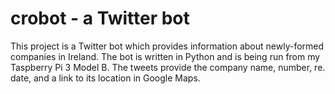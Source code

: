 # crobot - a Twitter bot
This project is a Twitter bot which provides information about newly-formed companies in Ireland. 
The bot is written in Python and is being run from my Taspberry Pi 3 Model B.
The tweets provide the company name, number, re. date, and a link to its location in Google Maps.
